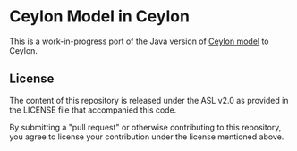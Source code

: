 # Ceylon Model in Ceylon

This is a work-in-progress port of the Java version of [Ceylon
model](https://github.com/ceylon/ceylon/tree/master/model) to Ceylon.

## License

The content of this repository is released under the ASL v2.0 as provided in
the LICENSE file that accompanied this code.

By submitting a "pull request" or otherwise contributing to this repository,
you agree to license your contribution under the license mentioned above.
